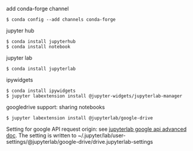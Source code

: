 add conda-forge channel
```
$ conda config --add channels conda-forge
```

jupyter hub
```
$ conda install jupyterhub
$ conda install notebook
```

jupyter lab
```
$ conda install jupyterlab
```

ipywidgets
```
$ conda install ipywidgets
$ jupyter labextension install @jupyter-widgets/jupyterlab-manager
```

googledrive support: sharing notebooks
```
$ jupyter labextension install @jupyterlab/google-drive
```

Setting for google API request origin: see [jupyterlab google api advanced doc](https://github.com/jupyterlab/jupyterlab-google-drive/blob/master/docs/advanced.md). The setting is written to ~/.jupyter/lab/user-settings/@jupyterlab/google-drive/drive.jupyterlab-settings


